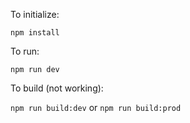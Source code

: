 To initialize:

`npm install`

To run:

`npm run dev`

To build (not working):

`npm run build:dev`
or
`npm run build:prod`